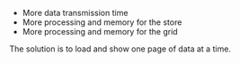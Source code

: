 <div type="expander" caption="Showing large stores in a grid can be problematic">
<ul>
<li>More data transmission time</li>
<li>More processing and memory for the store</li>
<li>More processing and memory for the grid</li>
</ul>
</div>

<div type="expander" caption="The solution">
<p>
The solution is to load and show one page of data at a time.
</p>
</div>
